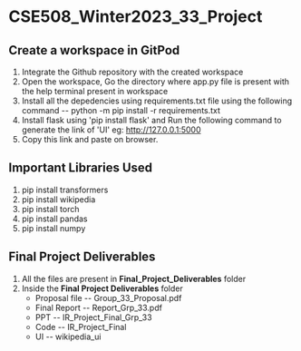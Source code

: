 # CSE508_Winter2023_33_Project

## Create a workspace in GitPod
1. Integrate the Github repository with the created workspace
2. Open the workspace, Go the directory where app.py file is present with the help terminal present in workspace
3. Install all the depedencies using requirements.txt file using the following command
 -- python -m pip install -r requirements.txt
4. Install flask using 'pip install flask' and Run the following command to generate the link of 'UI' 
  eg: http://127.0.0.1:5000
5. Copy this link and paste on browser.

## Important Libraries Used
1. pip install transformers
2. pip install wikipedia
3. pip install torch
4. pip install pandas
5. pip install numpy

## Final Project Deliverables 
1. All the files are present in **Final_Project_Deliverables** folder
2. Inside the **Final Project Deliverables** folder
   - Proposal file -- Group_33_Proposal.pdf
   - Final Report -- Report_Grp_33.pdf
   - PPT -- IR_Project_Final_Grp_33
   - Code -- IR_Project_Final
   - UI -- wikipedia_ui


 
